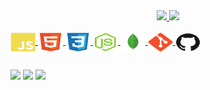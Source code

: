 <div align="center">
  <a href="https://github.com/KauaLima06">
  <img height="180em" src="https://github-readme-stats.vercel.app/api?username=KauaLima06&show_icons=true&theme=dracula&include_all_commits=true&count_private=true"/>
  <img height="180em" src="https://github-readme-stats.vercel.app/api/top-langs/?username=KauaLima06&layout=compact&langs_count=7&theme=dracula"/>
</div>
<div style="display: inline_block"><br>
  <img align="center" alt="Js-Logo" height="30" width="40" src="https://raw.githubusercontent.com/devicons/devicon/master/icons/javascript/javascript-plain.svg">
  <img align="center" alt="HTML-Logo" height="30" width="40" src="https://raw.githubusercontent.com/devicons/devicon/master/icons/html5/html5-original.svg">
  <img align="center" alt="CSS-Logo" height="30" width="40" src="https://raw.githubusercontent.com/devicons/devicon/master/icons/css3/css3-original.svg">
  <img align="center" alt="NODEJS-Logo" height="30" width="40" src="https://raw.githubusercontent.com/devicons/devicon/master/icons/nodejs/nodejs-original.svg">
  <img align="center" alt="NODEJS-Logo" height="30" width="40" src="https://raw.githubusercontent.com/devicons/devicon/master/icons/mongodb/mongodb-original.svg">
  <img align="center" alt="NODEJS-Logo" height="30" width="40" src="https://raw.githubusercontent.com/devicons/devicon/master/icons/git/git-original.svg">
  <img align="center" alt="NODEJS-Logo" height="30" width="40" src="https://raw.githubusercontent.com/devicons/devicon/master/icons/github/github-original.svg">
</div>
  
  ##
  
  <div> 
  <a href="https://www.instagram.com/_lima_kaua/" target="_blank"><img src="https://img.shields.io/badge/-Instagram-%23E4405F?style=for-the-badge&logo=instagram&logoColor=white" target="_blank"></a>
  <a href = "mailto:lima.kaua2006@gmail.com"><img src="https://img.shields.io/badge/-Gmail-%23333?style=for-the-badge&logo=gmail&logoColor=white" target="_blank"></a>
  <a href="https://www.linkedin.com/in/kau%C3%A3-lima-0626bb226/" target="_blank"><img src="https://img.shields.io/badge/-LinkedIn-%230077B5?style=for-the-badge&logo=linkedin&logoColor=white" target="_blank"></a> 
 
